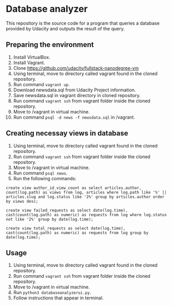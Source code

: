 # Database analyzer
This repository is the source code for a program that queries a database provided by Udacity and outputs the result of the query.

## Preparing the environment
1. Install VirtualBox.
2. Install Vagrant.
3. Clone https://github.com/udacity/fullstack-nanodegree-vm
4. Using terminal, move to directory called vagrant found in the cloned repository.
5. Run command ```vagrant up```.
6. Download newsdata.sql from Udacity Project information.
7. Save newsdata.sql in vagrant directory in cloned repository.
8. Run command ```vagrant ssh``` from vagrant folder inside the cloned repository.
9. Move to /vagrant in virtual machine.
10. Run command ```psql -d news -f newsdata.sql``` in /vagrant.

## Creating necessay views in database
1. Using terminal, move to directory called vagrant found in the cloned repository.
2. Run command ```vagrant ssh``` from vagrant folder inside the cloned repository.
3. Move to /vagrant in virtual machine.
4. Run command ```psql news```.
1. Run the following commands:

```create view author_id_view_count as select articles.author, count(log.path) as views from log, articles where log.path like '%' || articles.slug and log.status like '2%' group by articles.author order by views desc;```

```create view failed_requests as select date(log.time), cast(count(log.path) as numeric) as requests from log where log.status not like '2%' group by date(log.time);```

```create view total_requests as select date(log.time), cast(count(log.path) as numeric) as requests from log group by date(log.time);```

## Usage
1. Using terminal, move to directory called vagrant found in the cloned repository.
2. Run command ```vagrant ssh``` from vagrant folder inside the cloned repository.
3. Move to /vagrant in virtual machine.
4. Run ```python3 databaseanalyzerui.py```.
5. Follow instructions that appear in terminal.

